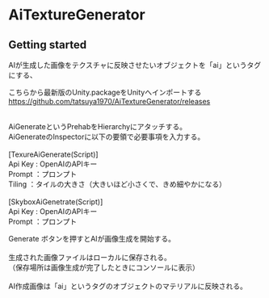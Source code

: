 # AiTextureGenerator


## Getting started

AIが生成した画像をテクスチャに反映させたいオブジェクトを「ai」というタグにする、

こちらから最新版のUnity.packageをUnityへインポートする<br>
https://github.com/tatsuya1970/AiTextureGenerator/releases

<br>
AiGenerateというPrehabをHierarchyにアタッチする。

<br>
AiGenerateのInspectorに以下の要領で必要事項を入力する。
<br><br>
[TexureAiGenerate(Script)]<br>
Api Key : OpenAIのAPIキー<br>
Prompt ：プロンプト<br>
Tiling ：タイルの大きさ（大きいほど小さくで、きめ細やかになる）<br>
<br>
[SkyboxAiGenetrate(Script)]<br>
Api Key : OpenAIのAPIキー<br>
Prompt ：プロンプト<br>

Generate ボタンを押すとAIが画像生成を開始する。<br><br>
生成された画像ファイルはローカルに保存される。<br>
（保存場所は画像生成が完了したときにコンソールに表示）<br>
<br>
AI作成画像は「ai」というタグのオブジェクトのマテリアルに反映される。

